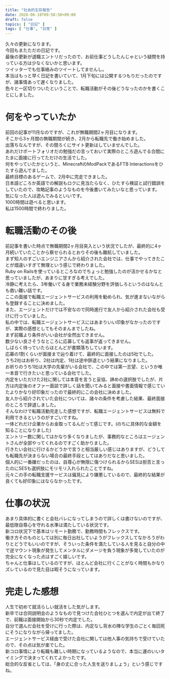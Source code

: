 ```yaml
---
title: "社会的生存報告"
date: 2020-06-18T09:58:58+09:00
draft: false
topics: [ "日記" ]
tags: [ "仕事", "日常" ]
---
```


久々の更新になります。  
今回もまたただの日記です。  
最後の更新が退職エントリだったので、お前仕事どうしたんじゃという疑問を持っている方は少なくないかと思います。  
ツイッターでも仕事絡みのツイートしてませんし。  
本当はもっと早く日記を書いていて、1月下旬には公開するつもりだったのですが、諸事情あって遅くなりました。  
色々と一区切りついたということで、転職活動がその後どうなったのかを書くことにしました。

# 何をやっていたか

前回の記事が11月なのですが、これが無職期間2ヶ月目になります。  
そこから3ヶ月間の無職期間が続き、2月から転職先で働き始めました。  
出落ちなんですが、その間ろくにサイト更新はしていませんでした。  
あれだけポートフォリオだの勉強だの言っておいて実際のところ遊んでる合間にたまに面接に行ってただけの生活でした。  
何をやっていたかというと、MinecraftのModPackであるFTB Interactionsをひたすら遊んでました。  
最終目標のあるゲームで、2月中に完走できました。  
日本語どころか英語での解説もロクに見当たらなく、ひたすら検証と試行錯誤をしていたので、攻略記事のようなものを今後書いてみたいなと思っています。  
気になった人は遊んでみるといいです。  
1000時間は遊べると思います。  
私は1500時間で終わりました。

# 転職活動のその後

前記事を書いた時点で無職期間2ヶ月目突入という状況でしたが、最終的に4ヶ月続いていたことから察せられるとおりその後も難航していました。  
まず知人のすごいエンジニアさんから紹介された会社では、仕事でやってきたことが畑違いすぎて無理という感じで終わりました。  
Ruby on Railsを使っているところなのでちょっと勉強したのが活かせるかなと思っていましたが、あまりに甘すぎる考えでした。  
冷静に考えたら、3年働いてる身で業務未経験分野を評価しろというのはなんとも救い難い話です。  
ここの面接で転職エージェントサービスの利用を勧められ、気が進まないながらも登録することに決めました。  
また、エージェントだけでは不安なので同時進行で友人から紹介された会社も受けに行っていました。  
私の中では、転職エージェントサービスにはあまりいい印象がなかったのですが、実際の感想としてもそのまんまでしたね。  
まず前職より条件がいい会社が全然出てきません。  
数少ない良さそうなところに応募しても返事が返ってきません。  
しばらく待っていたらほとんどが書類落ちしています。  
応募の1割くらいが面接まで辿り着けて、最終的に面接したのは5社でした。  
うち2社はお祈り、2社は内定、1社は途中辞退という結果になりました。  
お祈りのうち1社は大学の先輩がいる会社で、この中では第一志望、というか唯一本音で行きたいと思っている会社でした。  
内定をいただけた2社に関しては本音を言うと妥協、諦めの選択肢でしたが、片方は内定後のオファー面談で詳しく話を聞いてみると面接や書面情報で感じていたよりかなり好印象だったので最終的にこの会社に決めました。  
友人から紹介されていた会社については、諸々の条件を考慮した結果、最終面接のところで辞退しました。  
そんなわけで転職活動完走した感想ですが、転職エージェントサービスは無料で利用できるというのがすごいですね。  
一体どれだけ企業からお金取ってるんだって感じです。(のちに具体的な金額を知ることになりました)  
エントリー数に関してはかなり多くなりましたが、事務的なところはエージェントさんが全部やってくれるのですごく助かりました。  
行きたい会社に行けるかどうかで言うと相当厳しい感じはありますが、どうしても転職先が決まらない場合の最終手段としてはありだなと思いました。  
個人的に一番嫌だったのは、自尊心が無限に傷つけられるからSESは拒否と言ったのにSESも選択肢にモリモリ入れられたことですね。  
元々この手の転職支援サービスは偏見により嫌悪しているので、最終的な結果が良くても好印象にはならなかったです。

# 仕事の状況

あまり具体的に書くと会社バレになってしまうので詳しくは書けないのですが、最低限自尊心を守れる水準は満たしている状況です。  
新コロ状況下で基本はリモート勤務で、勤務時間もフレックスです。  
働き方そのものとしては別に毎日出社していようがフレックスしてなかろうがわりとどうでもいいのですが、そういった条件を満たしている人を見ると自分の中で逆マウント現象が発生してメンタルにダメージを負う現象が多発していたのが完全になくなった点はすごく嬉しいです。  
ちゃんと仕事はしているのですが、ほとんど会社に行くことがなく時間もかなりズレているので見た目は暇そうになっています。  

# 完走した感想

人生で初めて就活らしい就活をした気がします。  
新卒では合同説明会のようなもので見つけた会社ひとつを選んで内定が出て終了で、前職は面接開始から30秒で内定でした。  
自分で選んだ会社を受けに行った際は、内定なし背水の陣な学生のごとく毎回死にそうになりながら帰ってました。  
エージェントサービス経由で受けた会社に関しては他人事の気持ちで受けていたので、その点は気が楽でした。  
新コロ事情により転職も難しい時期になっているようなので、本当に運のいいタイミングで決まってくれてよかったです。  
総合的な反省としては、「身の丈に合った人生を送りましょう」という感じですね。

